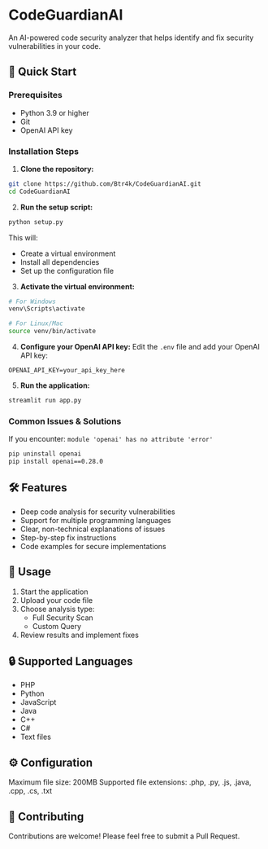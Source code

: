 # CodeGuardianAI

An AI-powered code security analyzer that helps identify and fix security vulnerabilities in your code.

## 🚀 Quick Start

### Prerequisites
- Python 3.9 or higher
- Git
- OpenAI API key

### Installation Steps

1. **Clone the repository:**
```bash
git clone https://github.com/Btr4k/CodeGuardianAI.git
cd CodeGuardianAI
```

2. **Run the setup script:**
```bash
python setup.py
```
This will:
- Create a virtual environment
- Install all dependencies
- Set up the configuration file

3. **Activate the virtual environment:**
```bash
# For Windows
venv\Scripts\activate

# For Linux/Mac
source venv/bin/activate
```

4. **Configure your OpenAI API key:**
Edit the `.env` file and add your OpenAI API key:
```env
OPENAI_API_KEY=your_api_key_here
```

5. **Run the application:**
```bash
streamlit run app.py
```

### Common Issues & Solutions

If you encounter: `module 'openai' has no attribute 'error'`
```bash
pip uninstall openai
pip install openai==0.28.0
```

## 🛠️ Features

- Deep code analysis for security vulnerabilities
- Support for multiple programming languages
- Clear, non-technical explanations of issues
- Step-by-step fix instructions
- Code examples for secure implementations

## 📝 Usage

1. Start the application
2. Upload your code file
3. Choose analysis type:
   - Full Security Scan
   - Custom Query
4. Review results and implement fixes

## 🔒 Supported Languages

- PHP
- Python
- JavaScript
- Java
- C++
- C#
- Text files

## ⚙️ Configuration

Maximum file size: 200MB
Supported file extensions: .php, .py, .js, .java, .cpp, .cs, .txt

## 🤝 Contributing

Contributions are welcome! Please feel free to submit a Pull Request.